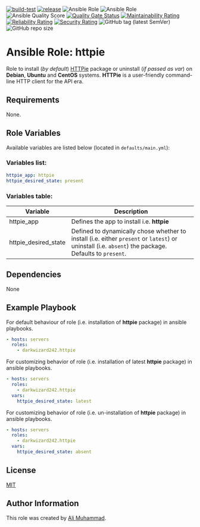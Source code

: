 [![build-test](https://github.com/darkwizard242/ansible-role-httpie/workflows/build-and-test/badge.svg?branch=master)](https://github.com/darkwizard242/ansible-role-httpie/actions?query=workflow%3Abuild-and-test) [![release](https://github.com/darkwizard242/ansible-role-httpie/workflows/release/badge.svg)](https://github.com/darkwizard242/ansible-role-httpie/actions?query=workflow%3Arelease) ![Ansible Role](https://img.shields.io/ansible/role/52409?color=dark%20green%20) ![Ansible Role](https://img.shields.io/ansible/role/d/52409?label=role%20downloads) ![Ansible Quality Score](https://img.shields.io/ansible/quality/52409?label=ansible%20quality%20score) [![Quality Gate Status](https://sonarcloud.io/api/project_badges/measure?project=ansible-role-httpie&metric=alert_status)](https://sonarcloud.io/dashboard?id=ansible-role-httpie) [![Maintainability Rating](https://sonarcloud.io/api/project_badges/measure?project=ansible-role-httpie&metric=sqale_rating)](https://sonarcloud.io/dashboard?id=ansible-role-httpie) [![Reliability Rating](https://sonarcloud.io/api/project_badges/measure?project=ansible-role-httpie&metric=reliability_rating)](https://sonarcloud.io/dashboard?id=ansible-role-httpie) [![Security Rating](https://sonarcloud.io/api/project_badges/measure?project=ansible-role-httpie&metric=security_rating)](https://sonarcloud.io/dashboard?id=ansible-role-httpie) ![GitHub tag (latest SemVer)](https://img.shields.io/github/tag/darkwizard242/ansible-role-httpie?label=release) ![GitHub repo size](https://img.shields.io/github/repo-size/darkwizard242/ansible-role-httpie?color=orange&style=flat-square)

# Ansible Role: httpie

Role to install (_by default_) [HTTPie](https://httpie.io/) package or uninstall (_if passed as var_) on **Debian**, **Ubuntu** and **CentOS** systems. **HTTPie** is a user-friendly command-line HTTP client for the API era.

## Requirements

None.

## Role Variables

Available variables are listed below (located in `defaults/main.yml`):

### Variables list:

```yaml
httpie_app: httpie
httpie_desired_state: present
```

### Variables table:

Variable             | Description
-------------------- | ----------------------------------------------------------------------------------------------------------------------------------------------------
httpie_app           | Defines the app to install i.e. **httpie**
httpie_desired_state | Defined to dynamically chose whether to install (i.e. either `present` or `latest`) or uninstall (i.e. `absent`) the package. Defaults to `present`.

## Dependencies

None

## Example Playbook

For default behaviour of role (i.e. installation of **httpie** package) in ansible playbooks.

```yaml
- hosts: servers
  roles:
    - darkwizard242.httpie
```

For customizing behavior of role (i.e. installation of latest **httpie** package) in ansible playbooks.

```yaml
- hosts: servers
  roles:
    - darkwizard242.httpie
  vars:
    httpie_desired_state: latest
```

For customizing behavior of role (i.e. un-installation of **httpie** package) in ansible playbooks.

```yaml
- hosts: servers
  roles:
    - darkwizard242.httpie
  vars:
    httpie_desired_state: absent
```

## License

[MIT](https://github.com/darkwizard242/ansible-role-httpie/blob/master/LICENSE)

## Author Information

This role was created by [Ali Muhammad](https://www.alimuhammad.dev/).
